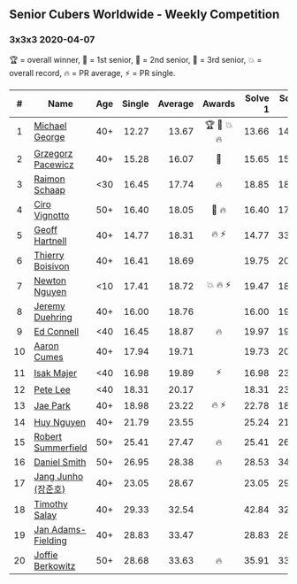 ## Senior Cubers Worldwide - Weekly Competition
### 3x3x3 2020-04-07

🏆 = overall winner, 🥇 = 1st senior, 🥈 = 2nd senior, 🥉 = 3rd senior, 💥 = overall record, 🔥 = PR average, ⚡ = PR single.

| # | Name | Age | Single | Average | Awards | Solve 1 | Solve 2 | Solve 3 | Solve 4 | Solve 5 | Video |
| :--: | -- | :--: | --: | --: | :--: | --: | --: | --: | --: | --: | :-- |
| 1 | [Michael George](../../persons/michael_george/333.md) | 40+ | 12.27 | 13.67 | 🏆 🥇 💥 🔥 | 13.66 | 14.05 | 13.29 | 12.27 | 16.21 | [Link](https://www.facebook.com/events/510082903229069/permalink/514413202796039/) |
| 2 | [Grzegorz Pacewicz](../../persons/grzegorz_pacewicz/333.md) | 40+ | 15.28 | 16.07 | 🥈 | 15.65 | 15.28 | 16.26 | 16.90 | 16.31 | [Link](https://www.facebook.com/events/510082903229069/permalink/514423802794979/) |
| 3 | [Raimon Schaap](../../persons/raimon_schaap/333.md) | <30 | 16.45 | 17.74 | 🔥 | 18.85 | 18.49 | 17.54 | 17.20 | 16.45 | [Link](https://www.facebook.com/events/510082903229069/permalink/511045453132814/) |
| 4 | [Ciro Vignotto](../../persons/ciro_vignotto/333.md) | 50+ | 16.40 | 18.05 | 🥉 🔥 | 16.40 | 17.79 | 18.10 | 21.19 | 18.27 | [Link](https://www.facebook.com/events/510082903229069/permalink/510196029884423/) |
| 5 | [Geoff Hartnell](../../persons/geoff_hartnell/333.md) | 40+ | 14.77 | 18.31 | 🔥 ⚡ | 14.77 | 33.27 | 16.82 | 20.09 | 18.01 | [Link](https://www.facebook.com/events/510082903229069/permalink/511786039725422/) |
| 6 | [Thierry Boisivon](../../persons/thierry_boisivon/333.md) | 40+ | 16.41 | 18.69 |  | 19.75 | 20.40 | 16.41 | 18.72 | 17.61 | [Link](https://www.facebook.com/events/510082903229069/permalink/514292156141477/) |
| 7 | [Newton Nguyen](../../persons/newton_nguyen/333.md) | <10 | 17.41 | 18.72 | 💥 🔥 ⚡ | 19.47 | 18.59 | 20.02 | 17.41 | 18.12 | [Link](https://www.facebook.com/events/510082903229069/permalink/510529836517709/) |
| 8 | [Jeremy Duehring](../../persons/jeremy_duehring/333.md) | 40+ | 16.00 | 18.76 |  | 16.00 | 19.17 | 22.82 | 19.63 | 17.49 | [Link](https://www.facebook.com/events/510082903229069/permalink/511658619738164/) |
| 9 | [Ed Connell](../../persons/ed_connell/333.md) | <40 | 16.45 | 18.87 | 🔥 | 19.97 | 19.15 | 17.50 | 16.45 | 20.07 | [Link](https://www.facebook.com/events/510082903229069/permalink/511553629748663/) |
| 10 | [Aaron Cumes](../../persons/aaron_cumes/333.md) | 40+ | 17.94 | 19.71 |  | 19.73 | 20.17 | 19.25 | 17.94 | 22.96 | [Link](https://www.facebook.com/events/510082903229069/permalink/510863263151033/) |
| 11 | [Isak Majer](../../persons/isak_majer/333.md) | <40 | 16.98 | 19.89 | ⚡ | 16.98 | 23.52 | 19.32 | 20.05 | 20.31 | [Link](https://www.facebook.com/events/510082903229069/permalink/514347032802656/) |
| 12 | [Pete Lee](../../persons/pete_lee/333.md) | <40 | 18.31 | 20.17 |  | 18.31 | 23.84 | 18.31 | 19.19 | 23.02 | [Link](https://www.facebook.com/events/510082903229069/permalink/512223736348319/) |
| 13 | [Jae Park](../../persons/jae_park/333.md) | 40+ | 18.98 | 23.22 | 🔥 ⚡ | 22.78 | 18.98 | 23.52 | 23.36 | 24.85 | [Link](https://www.facebook.com/events/510082903229069/permalink/511246483112711/) |
| 14 | [Huy Nguyen](../../persons/huy_nguyen/333.md) | 40+ | 21.79 | 23.55 |  | 25.24 | 21.79 | 22.49 | 23.44 | 24.73 | [Link](https://www.facebook.com/events/510082903229069/permalink/510529836517709/) |
| 15 | [Robert Summerfield](../../persons/robert_summerfield/333.md) | 50+ | 25.41 | 27.47 | 🔥 | 25.41 | 26.75 | 28.16 | 27.49 | DNF | [Link](https://www.facebook.com/events/510082903229069/permalink/510825143154845/) |
| 16 | [Daniel Smith](../../persons/daniel_smith/333.md) | 50+ | 26.95 | 28.38 | 🔥 | 28.53 | 34.58 | 26.95 | 29.21 | 27.41 | [Link](https://www.facebook.com/events/510082903229069/permalink/513248832912476/) |
| 17 | [Jang Junho (장준호)](../../persons/jang_junho/333.md) | 40+ | 23.05 | 28.67 |  | 23.05 | 29.76 | 27.13 | 29.13 | 30.36 | [Link](https://www.facebook.com/events/510082903229069/permalink/514134769490549/) |
| 18 | [Timothy Salay](../../persons/timothy_salay/333.md) | 40+ | 29.33 | 32.54 |  | 42.84 | 32.60 | 35.15 | 29.87 | 29.33 | [Link](https://www.facebook.com/events/510082903229069/permalink/514392026131490/) |
| 19 | [Jan Adams-Fielding](../../persons/jan_adams_fielding/333.md) | 40+ | 28.83 | 33.47 |  | 28.83 | 28.88 | 34.95 | 36.58 | 47.08 | [Link](https://www.facebook.com/events/510082903229069/permalink/514343882802971/) |
| 20 | [Joffie Berkowitz](../../persons/joffie_berkowitz/333.md) | 50+ | 28.68 | 33.63 | 🔥 | 35.91 | 33.33 | 36.14 | 28.68 | 31.66 | [Link](https://www.facebook.com/events/510082903229069/permalink/514427786127914/) |

<!-- Global site tag (gtag.js) - Google Analytics -->
<script async src="https://www.googletagmanager.com/gtag/js?id=UA-86348435-3"></script>
<script>window.dataLayer = window.dataLayer || []; function gtag() {dataLayer.push(arguments);} gtag('js', new Date()); gtag('config', 'UA-86348435-3');</script>

